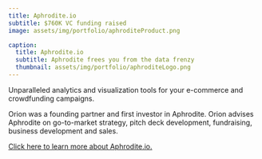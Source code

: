 ```yaml
---
title: Aphrodite.io
subtitle: $760K VC funding raised
image: assets/img/portfolio/aphroditeProduct.png

caption:
  title: Aphrodite.io
  subtitle: Aphrodite frees you from the data frenzy
  thumbnail: assets/img/portfolio/aphroditeLogo.png
---
```

Unparalleled analytics and visualization tools for your e-commerce and crowdfunding campaigns.

Orion was a founding partner and first investor in Aphrodite. Orion advises Aphrodite on go-to-market strategy, pitch deck development, fundraising, business development and sales.

<a href = "https://aphrodite.io/">Click here to learn more about Aphrodite.io.</a>
